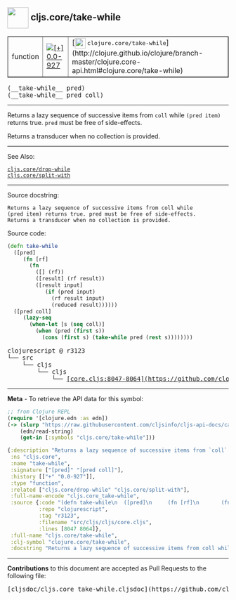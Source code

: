 ## <img width="48px" valign="middle" src="http://i.imgur.com/Hi20huC.png"> cljs.core/take-while

 <table border="1">
<tr>

<td>function</td>
<td><a href="https://github.com/cljsinfo/cljs-api-docs/tree/0.0-927"><img valign="middle" alt="[+] 0.0-927" src="https://img.shields.io/badge/+-0.0--927-lightgrey.svg"></a> </td>
<td>
[<img height="24px" valign="middle" src="http://i.imgur.com/1GjPKvB.png"> <samp>clojure.core/take-while</samp>](http://clojure.github.io/clojure/branch-master/clojure.core-api.html#clojure.core/take-while)
</td>
</tr>
</table>

 <samp>
(__take-while__ pred)<br>
</samp>
 <samp>
(__take-while__ pred coll)<br>
</samp>

---

Returns a lazy sequence of successive items from `coll` while `(pred item)`
returns true. `pred` must be free of side-effects.

Returns a transducer when no collection is provided.

---


See Also:

[`cljs.core/drop-while`](cljs.core_drop-while.md)<br>
[`cljs.core/split-with`](cljs.core_split-with.md)<br>

---

Source docstring:

```
Returns a lazy sequence of successive items from coll while
(pred item) returns true. pred must be free of side-effects.
Returns a transducer when no collection is provided.
```

Source code:

```clj
(defn take-while
  ([pred]
     (fn [rf]
       (fn
         ([] (rf))
         ([result] (rf result))
         ([result input]
            (if (pred input)
              (rf result input)
              (reduced result))))))
  ([pred coll]
     (lazy-seq
       (when-let [s (seq coll)]
         (when (pred (first s))
           (cons (first s) (take-while pred (rest s))))))))
```

 <pre>
clojurescript @ r3123
└── src
    └── cljs
        └── cljs
            └── <ins>[core.cljs:8047-8064](https://github.com/clojure/clojurescript/blob/r3123/src/cljs/cljs/core.cljs#L8047-L8064)</ins>
</pre>


---

__Meta__ - To retrieve the API data for this symbol:

```clj
;; from Clojure REPL
(require '[clojure.edn :as edn])
(-> (slurp "https://raw.githubusercontent.com/cljsinfo/cljs-api-docs/catalog/cljs-api.edn")
    (edn/read-string)
    (get-in [:symbols "cljs.core/take-while"]))
```

```clj
{:description "Returns a lazy sequence of successive items from `coll` while `(pred item)`\nreturns true. `pred` must be free of side-effects.\n\nReturns a transducer when no collection is provided.",
 :ns "cljs.core",
 :name "take-while",
 :signature ["[pred]" "[pred coll]"],
 :history [["+" "0.0-927"]],
 :type "function",
 :related ["cljs.core/drop-while" "cljs.core/split-with"],
 :full-name-encode "cljs.core_take-while",
 :source {:code "(defn take-while\n  ([pred]\n     (fn [rf]\n       (fn\n         ([] (rf))\n         ([result] (rf result))\n         ([result input]\n            (if (pred input)\n              (rf result input)\n              (reduced result))))))\n  ([pred coll]\n     (lazy-seq\n       (when-let [s (seq coll)]\n         (when (pred (first s))\n           (cons (first s) (take-while pred (rest s))))))))",
          :repo "clojurescript",
          :tag "r3123",
          :filename "src/cljs/cljs/core.cljs",
          :lines [8047 8064]},
 :full-name "cljs.core/take-while",
 :clj-symbol "clojure.core/take-while",
 :docstring "Returns a lazy sequence of successive items from coll while\n(pred item) returns true. pred must be free of side-effects.\nReturns a transducer when no collection is provided."}

```

---

__Contributions__ to this document are accepted as Pull Requests to the following file:

 <pre>
[cljsdoc/cljs.core_take-while.cljsdoc](https://github.com/cljsinfo/cljs-api-docs/blob/master/cljsdoc/cljs.core_take-while.cljsdoc)
</pre>


